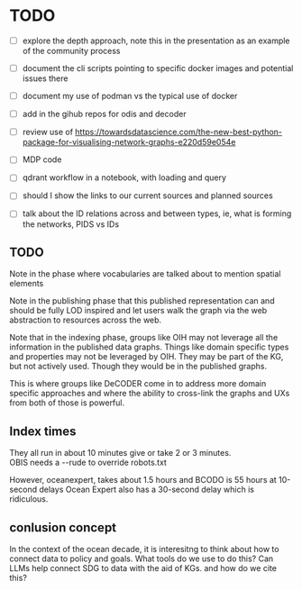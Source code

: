 # TODO

* [ ] explore the depth approach, note this in the presentation as an example of the community process
* [ ] document the cli scripts pointing to specific docker images and potential issues there
* [ ] document my use of podman vs the typical use of docker
* [ ] add in the gihub repos for odis and decoder
* [ ] review use of https://towardsdatascience.com/the-new-best-python-package-for-visualising-network-graphs-e220d59e054e
* [ ] MDP code 
* [ ] qdrant workflow in a notebook, with loading and query
* [ ] should I show the links to our current sources and planned sources  
* [ ] talk about the ID relations across and between types, ie, what is forming the networks, PIDS vs IDs


## TODO

Note in the phase where vocabularies are talked about to mention spatial elements

Note in the publishing phase that this published representation can and should be fully LOD 
inspired and let users walk the graph via the web abstraction to resources across the web.


Note that in the indexing phase, groups like OIH may not leverage all the information in the 
published data graphs.  Things like domain specific types and properties may not be leveraged by OIH.
They may be part of the KG, but not actively used.  Though they would be in the published graphs.

This is where groups like DeCODER come in to address more domain specific approaches and where
the ability to cross-link the graphs and UXs from both of those is powerful.  


## Index times

They all run in about 10 minutes give or take 2 or 3 minutes.  
OBIS needs a --rude to override robots.txt

However, oceanexpert, takes about 1.5 hours and BCODO is 55 hours at 10-second delays
Ocean Expert also has a 30-second delay which is ridiculous. 


## conlusion concept

In the context of the ocean decade, it is interesitng to think about how to connect data
to policy and goals.  What tools do we use to do this?  Can LLMs help connect SDG to data with the 
aid of KGs.    and how do we cite this?   
